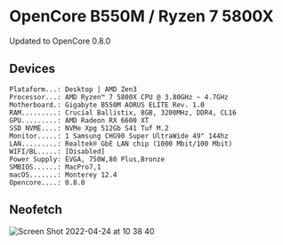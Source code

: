 
# OpenCore B550M / Ryzen 7 5800X

Updated to OpenCore 0.8.0

## Devices

```
Plataform...: Desktop | AMD Zen3
Processor...: AMD Ryzen™ 7 5800X CPU @ 3.80GHz ~ 4.7GHz
Motherboard.: Gigabyte B550M AORUS ELITE Rev. 1.0
RAM.........: Crucial Ballistix, 8GB, 3200MHz, DDR4, CL16
GPU.........: AMD Radeon RX 6600 XT
SSD NVME....: NVMe Xpg 512Gb S41 Tuf M.2
Monitor.....: 1 Samsung CHG90 Super UltraWide 49" 144hz
LAN.........: Realtek® GbE LAN chip (1000 Mbit/100 Mbit)
WIFI/BL.....: [Disabled]
Power Supply: EVGA, 750W,80 Plus,Bronze
SMBIOS......: MacPro7,1
macOS.......: Monterey 12.4
Opencore....: 0.8.0
```

## Neofetch

![Screen Shot 2022-04-24 at 10 38 40](https://user-images.githubusercontent.com/2353216/164979270-8a4278f7-324d-4543-b75f-00d85c5738fb.png)
